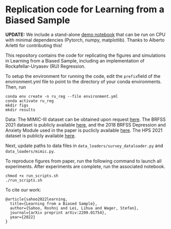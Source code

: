 # Replication code for Learning from a Biased Sample

**UPDATE:** We include a stand-alone [demo notebook](demo.ipynb) that can be run on CPU with minimal dependencies (Pytorch, numpy, matplotlib). Thanks to Alberto Arletti for contributing this!  

This repository contains the code for replicating the figures and simulations in Learning from a Biased Sample, including an implementation of Rockafellar-Uryasev (RU) Regression.

To setup the environment for running the code, edit the ``prefix``field of the environment.yml file to point to the directory of your conda environments. Then, run
```
conda env create -n ru_reg --file environment.yml
conda activate ru_reg
mkdir figs
mkdir results
```

Data: The MIMIC-III dataset can be obtained upon request [here](https://physionet.org/content/mimiciii/1.4/). The BRFSS 2021 dataset is publicly available [here](https://www.cdc.gov/brfss/annual_data/annual_2021.html), and the 2018 BRFSS Depression and Anxiety Module used in the paper is puclicly available [here](https://www.cdc.gov/brfss/questionnaires/modules/category2018.htm). The HPS 2021 dataset is publicly available [here](https://www.census.gov/programs-surveys/household-pulse-survey/datasets.html).

Next, update paths to data files in `data_loaders/survey_dataloader.py` and `data_loaders/mimic.py`.


To reproduce figures from paper, run the following command to launch all experiments. After experiments are complete, run the associated notebook.
```
chmod +x run_scripts.sh
./run_scripts.sh
```

To cite our work:
```
@article{sahoo2022learning,
  title={Learning from a Biased Sample},
  author={Sahoo, Roshni and Lei, Lihua and Wager, Stefan},
  journal={arXiv preprint arXiv:2209.01754},
  year={2022}
}
```


